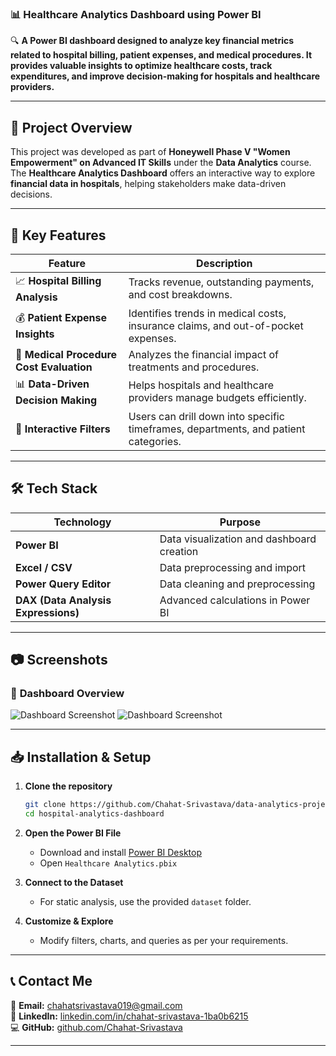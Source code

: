 ### 📊 **Healthcare Analytics Dashboard using Power BI**  

🔍 **A Power BI dashboard designed to analyze key financial metrics related to hospital billing, patient expenses, and medical procedures. It provides valuable insights to optimize healthcare costs, track expenditures, and improve decision-making for hospitals and healthcare providers.**  

---  

## 🚀 **Project Overview**  

This project was developed as part of **Honeywell Phase V "Women Empowerment" on Advanced IT Skills** under the **Data Analytics** course. The **Healthcare Analytics Dashboard** offers an interactive way to explore **financial data in hospitals**, helping stakeholders make data-driven decisions.  

---

## 🏥 **Key Features**  

| Feature | Description |
|---------|------------|
| 📈 **Hospital Billing Analysis** | Tracks revenue, outstanding payments, and cost breakdowns. |
| 💰 **Patient Expense Insights** | Identifies trends in medical costs, insurance claims, and out-of-pocket expenses. |
| 🏥 **Medical Procedure Cost Evaluation** | Analyzes the financial impact of treatments and procedures. |
| 📊 **Data-Driven Decision Making** | Helps hospitals and healthcare providers manage budgets efficiently. |
| 🔄 **Interactive Filters** | Users can drill down into specific timeframes, departments, and patient categories. |

---

## 🛠 **Tech Stack**  

| Technology | Purpose |
|------------|---------|
| **Power BI** | Data visualization and dashboard creation |
| **Excel / CSV** | Data preprocessing and import |
| **Power Query Editor** | Data cleaning and preprocessing |
| **DAX (Data Analysis Expressions)** | Advanced calculations in Power BI |

---

## 📷 **Screenshots**  

### 📌 **Dashboard Overview**  
![Dashboard Screenshot](https://imgur.com/a/vUO77oa) 
![Dashboard Screenshot](https://imgur.com/a/lV20VqC) 

---

## 📥 **Installation & Setup**  

1. **Clone the repository**  
   ```bash
   git clone https://github.com/Chahat-Srivastava/data-analytics-projects.git
   cd hospital-analytics-dashboard
   ```
2. **Open the Power BI File**  
   - Download and install [Power BI Desktop](https://powerbi.microsoft.com/en-us/desktop/)  
   - Open `Healthcare Analytics.pbix`  

3. **Connect to the Dataset**  
   - For static analysis, use the provided `dataset` folder.  

4. **Customize & Explore**  
   - Modify filters, charts, and queries as per your requirements.  
---

## 📞 **Contact Me**  

📧 **Email:** [chahatsrivastava019@gmail.com](mailto:chahatsrivastava019@gmail.com)  
🔗 **LinkedIn:** [linkedin.com/in/chahat-srivastava-1ba0b6215](https://www.linkedin.com/in/chahat-srivastava-1ba0b6215/)  
💻 **GitHub:** [github.com/Chahat-Srivastava](https://github.com/Chahat-Srivastava)  

---  
